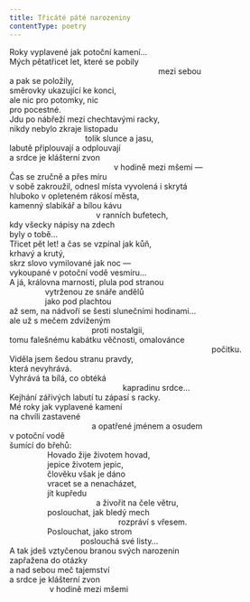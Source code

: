 ```yaml
---
title: Třicáté páté narozeniny
contentType: poetry
---
```


Roky vyplavené jak potoční kamení…  
Mých pětatřicet let, které se pobily  
                                                                   mezi sebou  
a pak se položily,  
směrovky ukazující ke konci,  
ale nic pro potomky, nic  
pro pocestné.  
Jdu po nábřeží mezi chechtavými racky,  
nikdy nebylo zkraje listopadu  
                                  tolik slunce a jasu,  
labutě připlouvají a odplouvají  
a srdce je klášterní zvon  
                                               v hodině mezi mšemi —  
Čas se zručně a přes míru  
v sobě zakroužil, odnesl místa vyvolená i skrytá  
hluboko v opleteném rákosí města,  
kamenný slabikář a bílou kávu  
                                       v ranních bufetech,  
kdy všecky nápisy na zdech  
byly o tobě…  
Třicet pět let! a čas se vzpínal jak kůň,  
krhavý a krutý,  
skrz slovo vymilované jak noc —  
vykoupané v potoční vodě vesmíru…  
A já, královna marnosti, plula pod stranou  
                vytrženou ze snáře andělů  
                jako pod plachtou  
až sem, na nádvoří se šesti slunečními hodinami…  
ale už s mečem zdviženým  
                                     proti nostalgii,  
tomu falešnému kabátku věčnosti, omalovánce  
                                                                                           počitku.  
Viděla jsem šedou stranu pravdy,  
která nevyhrává.  
Vyhrává ta bílá, co obtéká  
                                                   kapradinu srdce…  
Kejhání zářivých labutí tu zápasí s racky.  
Mé roky jak vyplavené kamení  
na chvíli zastavené  
                                     a opatřené jménem a osudem  
v potoční vodě  
šumící do břehů:  
                 Hovado žije životem hovad,  
                 jepice životem jepic,  
                 člověku však je dáno  
                 vracet se a nenacházet,  
                 jít kupředu  
                                       a živořit na čele větru,  
                 poslouchat, jak bledý mech  
                                                 rozpráví s vřesem.  
                 Poslouchat, jako strom  
                                poslouchá své listy…  
A tak jdeš vztyčenou branou svých narozenin  
zapřažena do otázky  
a nad sebou meč tajemství  
a srdce je klášterní zvon  
                  v hodině mezi mšemi
